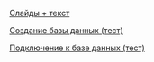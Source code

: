 

[Слайды + текст ](dev1_00_introduction.pdf)

[Создание базы данных (тест)](https://postgrespro.ru/docs/postgresql/16/tutorial-createdb)

[Подключение к базе данных (тест)](https://postgrespro.ru/docs/postgresql/16/tutorial-accessdb)